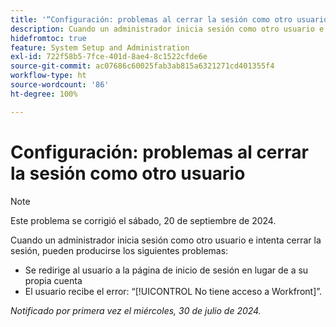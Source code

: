 ```yaml
---
title: '“Configuración: problemas al cerrar la sesión como otro usuario”'
description: Cuando un administrador inicia sesión como otro usuario e intenta cerrar la sesión, pueden producirse problemas.
hidefromtoc: true
feature: System Setup and Administration
exl-id: 722f58b5-7fce-401d-8ae4-8c1522cfde6e
source-git-commit: ac07686c60025fab3ab815a6321271cd401355f4
workflow-type: ht
source-wordcount: '86'
ht-degree: 100%

---
```


# Configuración: problemas al cerrar la sesión como otro usuario

>[!NOTE]
>
>Este problema se corrigió el sábado, 20 de septiembre de 2024.

Cuando un administrador inicia sesión como otro usuario e intenta cerrar la sesión, pueden producirse los siguientes problemas:

* Se redirige al usuario a la página de inicio de sesión en lugar de a su propia cuenta
* El usuario recibe el error: “[!UICONTROL No tiene acceso a Workfront]”.

_Notificado por primera vez el miércoles, 30 de julio de 2024._
